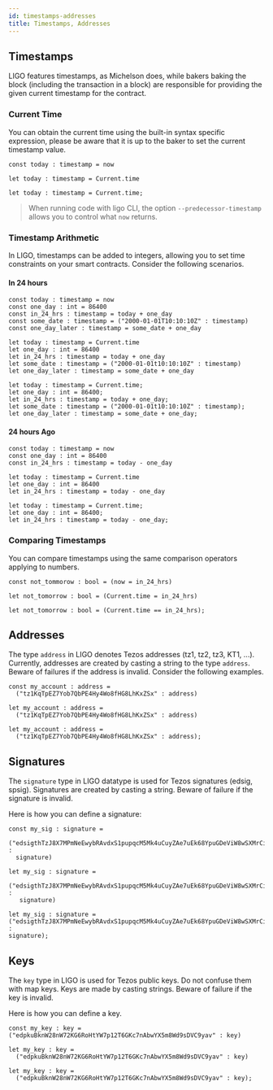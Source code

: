 ```yaml
---
id: timestamps-addresses
title: Timestamps, Addresses
---
```


## Timestamps

LIGO features timestamps, as Michelson does, while bakers baking the
block (including the transaction in a block) are responsible for
providing the given current timestamp for the contract.

### Current Time

You can obtain the current time using the built-in syntax specific
expression, please be aware that it is up to the baker to set the
current timestamp value.

<!--DOCUSAURUS_CODE_TABS-->
<!--PascaLIGO-->
```pascaligo group=a
const today : timestamp = now
```

<!--CameLIGO-->
```cameligo group=a
let today : timestamp = Current.time
```

<!--ReasonLIGO-->
```reasonligo group=a
let today : timestamp = Current.time;
```

<!--END_DOCUSAURUS_CODE_TABS-->

> When running code with ligo CLI, the option
> `--predecessor-timestamp` allows you to control what `now` returns.

### Timestamp Arithmetic

In LIGO, timestamps can be added to integers, allowing you to set time
constraints on your smart contracts. Consider the following scenarios.

#### In 24 hours

<!--DOCUSAURUS_CODE_TABS-->
<!--PascaLIGO-->
```pascaligo group=b
const today : timestamp = now
const one_day : int = 86400
const in_24_hrs : timestamp = today + one_day
const some_date : timestamp = ("2000-01-01T10:10:10Z" : timestamp)
const one_day_later : timestamp = some_date + one_day
```

<!--CameLIGO-->
```cameligo group=b
let today : timestamp = Current.time
let one_day : int = 86400
let in_24_hrs : timestamp = today + one_day
let some_date : timestamp = ("2000-01-01t10:10:10Z" : timestamp)
let one_day_later : timestamp = some_date + one_day
```

<!--ReasonLIGO-->
```reasonligo group=b
let today : timestamp = Current.time;
let one_day : int = 86400;
let in_24_hrs : timestamp = today + one_day;
let some_date : timestamp = ("2000-01-01t10:10:10Z" : timestamp);
let one_day_later : timestamp = some_date + one_day;
```

<!--END_DOCUSAURUS_CODE_TABS-->

#### 24 hours Ago

<!--DOCUSAURUS_CODE_TABS-->
<!--PascaLIGO-->
```pascaligo group=c
const today : timestamp = now
const one_day : int = 86400
const in_24_hrs : timestamp = today - one_day
```

<!--CameLIGO-->
```cameligo group=c
let today : timestamp = Current.time
let one_day : int = 86400
let in_24_hrs : timestamp = today - one_day
```

<!--ReasonLIGO-->
```reasonligo group=c
let today : timestamp = Current.time;
let one_day : int = 86400;
let in_24_hrs : timestamp = today - one_day;
```

<!--END_DOCUSAURUS_CODE_TABS-->

### Comparing Timestamps

You can compare timestamps using the same comparison operators
applying to numbers.

<!--DOCUSAURUS_CODE_TABS-->
<!--PascaLIGO-->
```pascaligo group=c
const not_tommorow : bool = (now = in_24_hrs)
```

<!--CameLIGO-->
```cameligo group=c
let not_tomorrow : bool = (Current.time = in_24_hrs)
```

<!--ReasonLIGO-->
```reasonligo group=c
let not_tomorrow : bool = (Current.time == in_24_hrs);
```

<!--END_DOCUSAURUS_CODE_TABS-->

## Addresses

The type `address` in LIGO denotes Tezos addresses (tz1, tz2, tz3,
KT1, ...). Currently, addresses are created by casting a string to the
type `address`. Beware of failures if the address is invalid. Consider
the following examples.

<!--DOCUSAURUS_CODE_TABS-->
<!--PascaLIGO-->
```pascaligo group=d
const my_account : address =
  ("tz1KqTpEZ7Yob7QbPE4Hy4Wo8fHG8LhKxZSx" : address)
```

<!--CameLIGO-->
```cameligo group=d
let my_account : address =
  ("tz1KqTpEZ7Yob7QbPE4Hy4Wo8fHG8LhKxZSx" : address)
```

<!--ReasonLIGO-->
```reasonligo group=d
let my_account : address =
  ("tz1KqTpEZ7Yob7QbPE4Hy4Wo8fHG8LhKxZSx" : address);
```

<!--END_DOCUSAURUS_CODE_TABS-->

## Signatures

The `signature` type in LIGO datatype is used for Tezos signatures
(edsig, spsig). Signatures are created by casting a string. Beware of
failure if the signature is invalid.

Here is how you can define a signature:

<!--DOCUSAURUS_CODE_TABS-->
<!--PascaLIGO-->
```pascaligo group=e
const my_sig : signature =
  ("edsigthTzJ8X7MPmNeEwybRAvdxS1pupqcM5Mk4uCuyZAe7uEk68YpuGDeViW8wSXMrCi5CwoNgqs8V2w8ayB5dMJzrYCHhD8C7" :
  signature)
```
<!--CameLIGO-->
```cameligo group=e
let my_sig : signature =
   ("edsigthTzJ8X7MPmNeEwybRAvdxS1pupqcM5Mk4uCuyZAe7uEk68YpuGDeViW8wSXMrCi5CwoNgqs8V2w8ayB5dMJzrYCHhD8C7" :
   signature)
```
<!--ReasonLIGO-->
```reasonligo group=e
let my_sig : signature =
("edsigthTzJ8X7MPmNeEwybRAvdxS1pupqcM5Mk4uCuyZAe7uEk68YpuGDeViW8wSXMrCi5CwoNgqs8V2w8ayB5dMJzrYCHhD8C7" :
signature);
```
<!--END_DOCUSAURUS_CODE_TABS-->

## Keys

The `key` type in LIGO is used for Tezos public keys. Do not confuse
them with map keys. Keys are made by casting strings. Beware of
failure if the key is invalid.

Here is how you can define a key.

<!--DOCUSAURUS_CODE_TABS-->
<!--PascaLIGO-->
```pascaligo group=f
const my_key : key =
("edpkuBknW28nW72KG6RoHtYW7p12T6GKc7nAbwYX5m8Wd9sDVC9yav" : key)
```
<!--CameLIGO-->
```cameligo group=f
let my_key : key =
  ("edpkuBknW28nW72KG6RoHtYW7p12T6GKc7nAbwYX5m8Wd9sDVC9yav" : key)
```
<!--ReasonLIGO-->
```reasonligo group=f
let my_key : key =
  ("edpkuBknW28nW72KG6RoHtYW7p12T6GKc7nAbwYX5m8Wd9sDVC9yav" : key);
```
<!--END_DOCUSAURUS_CODE_TABS-->
